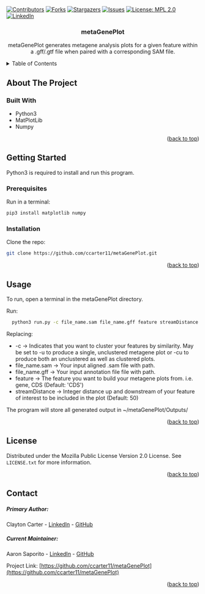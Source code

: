 
<a name="readme-top"></a>
[![Contributors][contributors-shield]][contributors-url]
[![Forks][forks-shield]][forks-url]
[![Stargazers][stars-shield]][stars-url]
[![Issues][issues-shield]][issues-url]
[![License: MPL 2.0][license-shield]][license-url]
[![LinkedIn][linkedin-shield]][linkedin-url]


<h3 align="center">metaGenePlot</h3>

  <p align="center">
    metaGenePlot generates metagene analysis plots for a given feature within a .gff/.gtf file when paired with a corresponding SAM file.
    <br />
  </p>
</div>



<!-- TABLE OF CONTENTS -->
<details>
  <summary>Table of Contents</summary>
  <ol>
    <li>
      <a href="#about-the-project">About The Project</a>
      <ul>
        <li><a href="#built-with">Built With</a></li>
      </ul>
    </li>
    <li>
      <a href="#getting-started">Getting Started</a>
      <ul>
        <li><a href="#prerequisites">Prerequisites</a></li>
        <li><a href="#installation">Installation</a></li>
      </ul>
    </li>
    <li><a href="#usage">Usage</a></li>
    <li><a href="#license">License</a></li>
    <li><a href="#contact">Contact</a></li>
  </ol>
</details>



<!-- ABOUT THE PROJECT -->
## About The Project


### Built With

* Python3
* MatPlotLib
* Numpy

<p align="right">(<a href="#readme-top">back to top</a>)</p>



<!-- GETTING STARTED -->
## Getting Started

Python3 is required to install and run this program.

### Prerequisites

Run in a terminal:
  ```sh
  pip3 install matplotlib numpy
  ```

### Installation

Clone the repo:
  ```sh
  git clone https://github.com/ccarter11/metaGenePlot.git
  ```

<p align="right">(<a href="#readme-top">back to top</a>)</p>



<!-- USAGE EXAMPLES -->
## Usage

To run, open a terminal in the metaGenePlot directory.

Run:
  ```sh
    python3 run.py -c file_name.sam file_name.gff feature streamDistance
  ```

Replacing: 
  * -c -> Indicates that you want to cluster your features by similarity. May be set to -u to produce a single, unclustered metagene plot or -cu to produce both an unclustered as well as clustered plots.
  * file_name.sam -> Your input aligned .sam file with path.
  * file_name.gff -> Your input annotation file file with path.
  * feature -> The feature you want to build your metagene plots from.  i.e. gene, CDS (Default: 'CDS')
  * streamDistance -> Integer distance up and downstream of your feature of interest to be included in the plot (Default: 50)

The program will store all generated output in ~/metaGenePlot/Outputs/


<p align="right">(<a href="#readme-top">back to top</a>)</p>


<!-- LICENSE -->
## License

Distributed under the Mozilla Public License Version 2.0 License. See `LICENSE.txt` for more information.

<p align="right">(<a href="#readme-top">back to top</a>)</p>



<!-- CONTACT -->
## Contact
##### Primary Author: 
Clayton Carter - [LinkedIn](https://www.linkedin.com/in/clayton-carter-51b393210) - [GitHub](https://github.com/ccarter11)

##### Current Maintainer: 
Aaron Saporito - [LinkedIn](https://www.linkedin.com/in/aaron-saporito) - [GitHub](https://github.com/sapblatt11)



Project Link: [https://github.com/ccarter11/metaGenePlot](https://github.com/ccarter11/metaGenePlot)

<p align="right">(<a href="#readme-top">back to top</a>)</p>



<!-- MARKDOWN LINKS & IMAGES -->
<!-- https://www.markdownguide.org/basic-syntax/#reference-style-links -->
[contributors-shield]: https://img.shields.io/github/contributors/ccarter11/metaGenePlot.svg?style=flat-square
[contributors-url]: https://github.com/ccarter11/metaGenePlot/graphs/contributors
[forks-shield]: https://img.shields.io/github/forks/ccarter11/metaGenePlot.svg?style=flat-square
[forks-url]: https://github.com/ccarter11/metaGenePlot/network/members
[stars-shield]: https://img.shields.io/github/stars/ccarter11/metaGenePlot.svg?style=flat-square
[stars-url]: https://github.com/ccarter11/metaGenePlot/stargazers
[issues-shield]: https://img.shields.io/github/issues/ccarter11/metaGenePlot.svg?style=flat-square
[issues-url]: https://github.com/ccarter11/metaGenePlot/issues
[license-shield]: https://img.shields.io/badge/License-MPL_2.0-brightgreen.svg?style=flat-square
[license-url]: https://github.com/sapblatt11/metaGenePlot/blob/master/LICENSE.txt
[linkedin-shield]: https://img.shields.io/badge/-LinkedIn-black.svg?style=flat-square&logo=linkedin&color=blue
[linkedin-url]: https://linkedin.com/in/aaron-saporito

